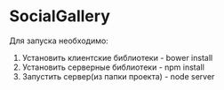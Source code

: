 # SocialGallery
Для запуска необходимо:<br>
1) Установить клиентские библиотеки - bower install<br>
2) Установить серверные библиотеки - npm install<br>
3) Запустить сервер(из папки проекта) - node server<br>

